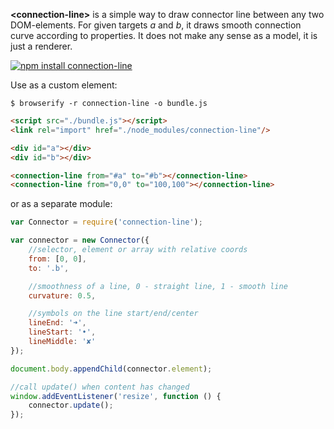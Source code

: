 **&lt;connection-line&gt;** is a simple way to draw connector line between any two DOM-elements.
For given targets _a_ and _b_, it draws smooth connection curve according to properties.
It does not make any sense as a model, it is just a renderer.

[![npm install connection-line](https://nodei.co/npm/connection-line.png?mini=true)](https://npmjs.org/package/connection-line/)

Use as a custom element:

`$ browserify -r connection-line -o bundle.js`

```html
<script src="./bundle.js"></script>
<link rel="import" href="./node_modules/connection-line"/>

<div id="a"></div>
<div id="b"></div>

<connection-line from="#a" to="#b"></connection-line>
<connection-line from="0,0" to="100,100"></connection-line>
```

or as a separate module:

```js
var Connector = require('connection-line');

var connector = new Connector({
	//selector, element or array with relative coords
	from: [0, 0],
	to: '.b',

	//smoothness of a line, 0 - straight line, 1 - smooth line
	curvature: 0.5,

	//symbols on the line start/end/center
	lineEnd: '➜',
	lineStart: '•',
	lineMiddle: '✘'
});

document.body.appendChild(connector.element);

//call update() when content has changed
window.addEventListener('resize', function () {
	connector.update();
});
```